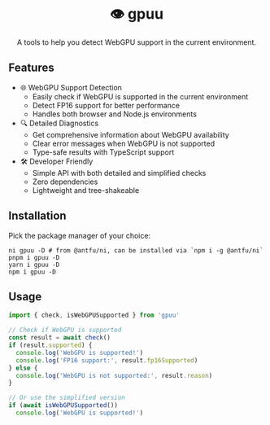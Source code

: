 <h1 align="center">👁️ gpuu</h1>

<p align="center">
  A tools to help you detect WebGPU support in the current environment.
</p>

## Features

- 🌐 WebGPU Support Detection
  - Easily check if WebGPU is supported in the current environment
  - Detect FP16 support for better performance
  - Handles both browser and Node.js environments
- 🔍 Detailed Diagnostics
  - Get comprehensive information about WebGPU availability
  - Clear error messages when WebGPU is not supported
  - Type-safe results with TypeScript support
- 🛠️ Developer Friendly
  - Simple API with both detailed and simplified checks
  - Zero dependencies
  - Lightweight and tree-shakeable

## Installation

Pick the package manager of your choice:

```shell
ni gpuu -D # from @antfu/ni, can be installed via `npm i -g @antfu/ni`
pnpm i gpuu -D
yarn i gpuu -D
npm i gpuu -D
```

## Usage

```ts
import { check, isWebGPUSupported } from 'gpuu'

// Check if WebGPU is supported
const result = await check()
if (result.supported) {
  console.log('WebGPU is supported!')
  console.log('FP16 support:', result.fp16Supported)
} else {
  console.log('WebGPU is not supported:', result.reason)
}

// Or use the simplified version
if (await isWebGPUSupported())
  console.log('WebGPU is supported!')
```
